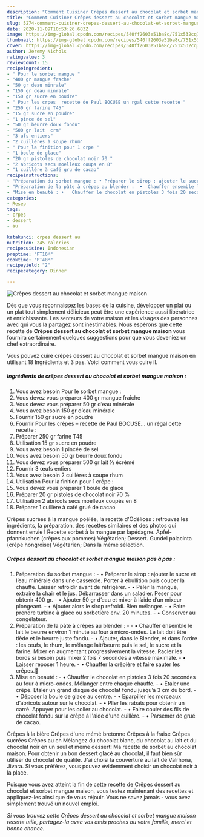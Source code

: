 ```yaml
---
description: "Comment Cuisiner Crêpes dessert au chocolat et sorbet mangue maison"
title: "Comment Cuisiner Crêpes dessert au chocolat et sorbet mangue maison"
slug: 5274-comment-cuisiner-crepes-dessert-au-chocolat-et-sorbet-mangue-maison
date: 2020-11-09T10:53:26.683Z
image: https://img-global.cpcdn.com/recipes/540ff2603e51ba8c/751x532cq70/crepes-dessert-au-chocolat-et-sorbet-mangue-maison-photo-principale-de-la-recette.jpg
thumbnail: https://img-global.cpcdn.com/recipes/540ff2603e51ba8c/751x532cq70/crepes-dessert-au-chocolat-et-sorbet-mangue-maison-photo-principale-de-la-recette.jpg
cover: https://img-global.cpcdn.com/recipes/540ff2603e51ba8c/751x532cq70/crepes-dessert-au-chocolat-et-sorbet-mangue-maison-photo-principale-de-la-recette.jpg
author: Jeremy Nichols
ratingvalue: 3
reviewcount: 15
recipeingredient:
- " Pour le sorbet mangue "
- "400 gr mangue frache"
- "50 gr deau minrale"
- "150 gr deau minrale"
- "150 gr sucre en poudre"
- " Pour les crpes  recette de Paul BOCUSE un rgal cette recette "
- "250 gr farine T45"
- "15 gr sucre en poudre"
- "1 pince de sel"
- "50 gr beurre doux fondu"
- "500 gr lait  crm"
- "3 ufs entiers"
- "2 cuillères à soupe rhum"
- " Pour la finition pour 1 crpe "
- "1 boule de glace"
- "20 gr pistoles de chocolat noir 70 "
- "2 abricots secs moelleux coups en 8"
- "1 cuillère à café gru de cacao"
recipeinstructions:
- "Préparation du sorbet mangue : • Préparer le sirop : ajouter le sucre et l’eau minérale dans une casserole. Porter à ébullition puis couper la chauffe. Laisser refroidir avant de réfrigérer. • Peler la mangue, extraire la chair et le jus. Débarrasser dans un saladier. Peser pour obtenir 400 gr. • Ajouter 50 gr d’eau et mixer à l’aide d’un mixeur plongeant. • Ajouter alors le sirop refroidi. Bien mélanger. •	Faire prendre turbine à glace ou sorbetière env. 20 minutes. •	Conserver au congélateur."
- "Préparation de la pâte à crêpes au blender :  •	Chauffer ensemble le lait le beurre environ 1 minute au four à micro-ondes. Le lait doit être tiède et le beurre juste fondu. •	Ajouter, dans le Blender, et dans l’ordre : les œufs, le rhum, le mélange lait/beurre puis le sel, le sucre et la farine. Mixer en augmentant progressivement la vitesse. Racler les bords si besoin puis mixer 2 fois 7 secondes à vitesse maximale. •	Laisser reposer 1 heure. •	Chauffer la crêpière et faire sauter les crêpes."
- "Mise en beauté : •	Chauffer le chocolat en pistoles 3 fois 20 secondes au four à micro-ondes. Mélanger entre chaque chauffe. •	Etaler une crêpe. Etaler un grand disque de chocolat fondu jusqu’à 3 cm du bord. •	Déposer la boule de glace au centre. •	Eparpiller les morceaux d’abricots autour sur le chocolat. •	Plier les rabats pour obtenir un carré. Appuyer pour les coller au chocolat. •	Faire couler des fils de chocolat fondu sur la crêpe à l&#39;aide d&#39;une cuillère. •	Parsemer de grué de cacao."
categories:
- Resep
tags:
- crpes
- dessert
- au

katakunci: crpes dessert au 
nutrition: 245 calories
recipecuisine: Indonesian
preptime: "PT16M"
cooktime: "PT48M"
recipeyield: "2"
recipecategory: Dinner

---
```



![Crêpes dessert au chocolat et sorbet mangue maison](https://img-global.cpcdn.com/recipes/540ff2603e51ba8c/751x532cq70/crepes-dessert-au-chocolat-et-sorbet-mangue-maison-photo-principale-de-la-recette.jpg)

Dès que vous reconnaissez les bases de la cuisine, développer un plat ou un plat tout simplement délicieux peut être une expérience aussi libératrice et enrichissante. Les senteurs de votre maison et les visages des personnes avec qui vous la partagez sont inestimables. Nous espérons que cette recette de <strong> Crêpes dessert au chocolat et sorbet mangue maison </strong> vous fournira certainement quelques suggestions pour que vous deveniez un chef extraordinaire.

<!--inarticleads1-->

Vous pouvez cuire crêpes dessert au chocolat et sorbet mangue maison en utilisant 18 Ingrédients et 3 pas. Voici comment vous cuire il.

##### Ingrédients de crêpes dessert au chocolat et sorbet mangue maison :

1. Vous avez besoin  Pour le sorbet mangue :
1. Vous devez vous préparer 400 gr mangue fraîche
1. Vous devez vous préparer 50 gr d’eau minérale
1. Vous avez besoin 150 gr d’eau minérale
1. Fournir 150 gr sucre en poudre
1. Fournir  Pour les crêpes – recette de Paul BOCUSE… un régal cette recette :
1. Préparer 250 gr farine T45
1. Utilisation 15 gr sucre en poudre
1. Vous avez besoin 1 pincée de sel
1. Vous avez besoin 50 gr beurre doux fondu
1. Vous devez vous préparer 500 gr lait ½ écrémé
1. Fournir 3 œufs entiers
1. Vous avez besoin 2 cuillères à soupe rhum
1. Utilisation  Pour la finition pour 1 crêpe :
1. Vous devez vous préparer 1 boule de glace
1. Préparer 20 gr pistoles de chocolat noir 70 %
1. Utilisation 2 abricots secs moelleux coupés en 8
1. Préparer 1 cuillère à café grué de cacao


Crêpes sucrées à la mangue poêlée, la recette d&#39;Ôdélices : retrouvez les ingrédients, la préparation, des recettes similaires et des photos qui donnent envie ! Recette sorbet à la mangue par lapédagne. Apfel-pfannkuchen (crêpes aux pommes) Végétarien; Dessert. Gundel palacinta (crêpe hongroise) Végétarien; Dans la même sélection. 

<!--inarticleads2-->

##### Crêpes dessert au chocolat et sorbet mangue maison pas à pas :

1. Préparation du sorbet mangue : - • Préparer le sirop : ajouter le sucre et l’eau minérale dans une casserole. Porter à ébullition puis couper la chauffe. Laisser refroidir avant de réfrigérer. - • Peler la mangue, extraire la chair et le jus. Débarrasser dans un saladier. Peser pour obtenir 400 gr. - • Ajouter 50 gr d’eau et mixer à l’aide d’un mixeur plongeant. - • Ajouter alors le sirop refroidi. Bien mélanger. - •	Faire prendre turbine à glace ou sorbetière env. 20 minutes. - •	Conserver au congélateur.
1. Préparation de la pâte à crêpes au blender : -  - •	Chauffer ensemble le lait le beurre environ 1 minute au four à micro-ondes. Le lait doit être tiède et le beurre juste fondu. - •	Ajouter, dans le Blender, et dans l’ordre : les œufs, le rhum, le mélange lait/beurre puis le sel, le sucre et la farine. Mixer en augmentant progressivement la vitesse. Racler les bords si besoin puis mixer 2 fois 7 secondes à vitesse maximale. - •	Laisser reposer 1 heure. - •	Chauffer la crêpière et faire sauter les crêpes.
1. Mise en beauté : - •	Chauffer le chocolat en pistoles 3 fois 20 secondes au four à micro-ondes. Mélanger entre chaque chauffe. - •	Etaler une crêpe. Etaler un grand disque de chocolat fondu jusqu’à 3 cm du bord. - •	Déposer la boule de glace au centre. - •	Eparpiller les morceaux d’abricots autour sur le chocolat. - •	Plier les rabats pour obtenir un carré. Appuyer pour les coller au chocolat. - •	Faire couler des fils de chocolat fondu sur la crêpe à l&#39;aide d&#39;une cuillère. - •	Parsemer de grué de cacao.


Crêpes à la bière Crêpes d&#39;une mémé bretonne Crêpes à la fraise Crêpes sucrées Crêpes au ch Mélangez du chocolat blanc, du chocolat au lait et du chocolat noir en un seul et même dessert! Ma recette de sorbet au chocolat maison. Pour obtenir un bon dessert glacé au chocolat, il faut bien sûr utiliser du chocolat de qualité. J&#39;ai choisi la couverture au lait de Valrhona, Jivara. Si vous préférez, vous pouvez évidemment choisir un chocolat noir à la place. 

<!--inarticleads1-->

<p>
Puisque vous avez atteint la fin de cette recette de Crêpes dessert au chocolat et sorbet mangue maison, vous testez maintenant des recettes et appliquez-les ainsi que de vous réjouir. Vous ne savez jamais - vous avez simplement trouvé un nouvel emploi.
</p>

<p>
<i>Si vous trouvez cette Crêpes dessert au chocolat et sorbet mangue maison recette utile, partagez-la avec vos amis proches ou votre famille, merci et bonne chance.</i>
</p>

